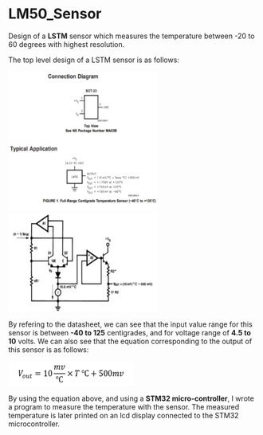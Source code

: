 # LM50_Sensor
Design of a **LSTM** sensor which measures the temperature between -20 to 60 degrees with highest resolution.
 
The top level design of a LSTM sensor is as follows:
 
<img src="images/IMG_4952.jpg" width="300" height="280">
 
<img src="images/IMG_4954.jpg" width="300" height="200">
  
By refering to the datasheet, we can see that the input value range for this sensor is between **-40 to 125** centigrades, and for voltage range of **4.5 to 10** volts. We can also see that the equation corresponding to the output of this sensor is as follows:
 
<img src="images/IMG_4955.jpg" width="250" height="50">
 
By using the equation above, and using a **STM32 micro-controller**, I wrote a program to measure the temperature with the sensor. The measured temperature is later printed on an lcd display connected to the STM32 microcontroller.
